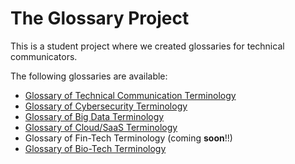 # The Glossary Project

This is a student project where we created glossaries for technical communicators. 

The following glossaries are available:
* [Glossary of Technical Communication Terminology](TC/README.md)
* [Glossary of Cybersecurity Terminology](cyber/readme.md)
* [Glossary of Big Data Terminology](big-data/readme.md)
* [Glossary of Cloud/SaaS Terminology](cloud-saas/readme.md)
* Glossary of Fin-Tech Terminology (coming **soon**!!)
* [Glossary of Bio-Tech Terminology](Biotechnology/readme.md)
